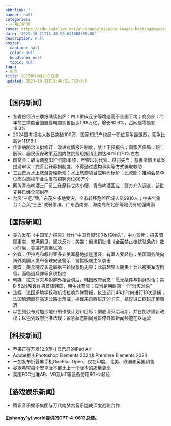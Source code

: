 ```yaml
---
abbrlink: ''
banner: null
categories:
- - 每日新闻
cover: https://cdn.jsdelivr.net/gh/shangy1yi/picx-images-hosting@master/FWT8cXaVEAA2C4h.2h81q1m596.webp
date: '2023-10-21T11:48:50.631088+08:00'
description: null
poster:
  caption: null
  color: null
  headline: null
  topic: null
tags:
- 新闻
title: 2023年10月21日日报
updated: 2023-10-21T11:48:51.562+8:0
---
```

## 【国内新闻】

* 各省份经济三季报陆续出炉：四川重庆辽宁等增速高于全国平均；商务部：今年前三季度全国直播电商销售额达1.98万亿，增长60.6%，占网络零售额18.3%
* 2024国考报名人数已突破100万，国家知识产权局一职位竞争最激烈，竞争比高达1117.5:1
* 传染病防治法拟修订：改进疫情报告制度，禁止干预报告；国家医保局：职工医保、居民医保政策范围内住院费用报销比例达80%和70%左右
* 国常会：取消调整33个罚款事项，严查以罚代管、过罚失当；慈善法修正草案提请审议：完善公开募捐制度，不得通过虚构事实等方式骗取救助
* 三亚首发水上旅游管理新规：水上旅游项目应明码标价；民政部：推动会员单位面向高校毕业生发布招聘岗位68万个
* 网传青岛啤酒三厂员工在原料仓内小便，青岛啤酒回应：警方介入调查，该批麦芽已经全部封存
* 台风“三巴”致广东茂名多地受灾，全市转移危险区域人员9910人；中央气象台：台风“三巴”减弱停编，广东西南部、海南岛东北部等地仍有较强降雨

## 【国际新闻】

* 美方发布《中国军力报告》炒作“中国有超500枚核弹头”，中方驳斥：报告罔顾事实，充满偏见，坚决反对；美媒：俄撤销批准《全面禁止核试验条约》数小时后，美进行高爆试验
* 外媒：伊拉克和叙利亚多处美军基地接连遭袭，有军人受轻伤；美国国务院向海外美国人发布全球安全警示：警惕极端主义袭击
* 美媒：美众院议长选举第三轮投票仍无果；此前越界入朝美士兵已被美军方拘留，面临逃兵罪等多项指控
* 韩媒：拉夫罗夫与朝鲜外相会谈后，韩国政府表态：愿无条件与朝鲜对话；美B-52战略轰炸机首降韩国，朝中社警告：应当是朝鲜第一个“消灭对象”
* 法媒：法国多地学校和机场拉响炸弹警报，执法部门48小时内进行18次逮捕；法国酿酒商在高速公路上示威，拦截来自西班牙的卡车，抗议进口西班牙葡萄酒
* 以色列公布对加沙地带的作战计划和目标：彻底消灭哈马斯，并在加沙建新政权；以色列政府批准法规：紧急状态期间可暂停外国新闻频道在以运营

## 【科技新闻】

* 苹果正在开发12.9英寸显示屏的iPad Air
* Adobe推出Photoshop Elements 2024和Premiere Elements 2024
* 一加发布折叠屏手机OnePlus Open，仅在印度、北美、欧洲和英国销售
* 谷歌希望每个安卓版本都比上一个版本的质量更高
* 美国FCC批准AR、VR及IoT等设备使用6GHz频段

## 【游戏娱乐新闻】

* 腾讯音乐娱乐集团与万代南梦宫音乐达成深度战略合作

#### 由shangy1yi.world提供的GPT-4-0613总结。
